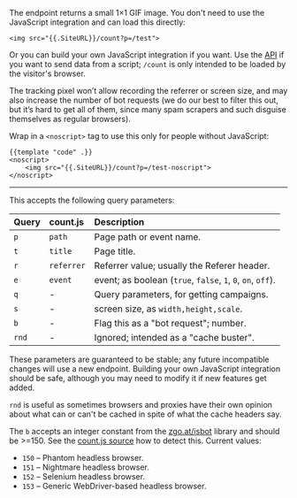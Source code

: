 The endpoint returns a small 1×1 GIF image. You don't need to use the JavaScript
integration and can load this directly:

    <img src="{{.SiteURL}}/count?p=/test">

Or you can build your own JavaScript integration if you want. Use the
[API](/code/backend) if you want to send data from a script; `/count` is only
intended to be loaded by the visitor's browser.

The tracking pixel won’t allow recording the referrer or screen size, and may
also increase the number of bot requests (we do our best to filter this out, but
it’s hard to get all of them, since many spam scrapers and such disguise
themselves as regular browsers).

Wrap in a `<noscript>` tag to use this only for people without JavaScript:

    {{template "code" .}}
    <noscript>
        <img src="{{.SiteURL}}/count?p=/test-noscript">
    </noscript>

---

This accepts the following query parameters:

| Query | count.js   | Description                                                 |
| :---- | :--------  | :----------                                                 |
| `p`   | `path`     | Page path or event name.                                    |
| `t`   | `title`    | Page title.                                                 |
| `r`   | `referrer` | Referrer value; usually the Referer header.                 |
| `e`   | `event`    | event; as boolean (`true`, `false`, `1`, `0`, `on`, `off`). |
| `q`   | -          | Query parameters, for getting campaigns.                    |
| `s`   | -          | screen size, as `width,height,scale`.                       |
| `b`   | -          | Flag this as a "bot request"; number.                       |
| `rnd` | -          | Ignored; intended as a "cache buster".                      |

These parameters are guaranteed to be stable; any future incompatible changes
will use a new endpoint. Building your own JavaScript integration should be
safe, although you may need to modify it if new features get added.

`rnd` is useful as sometimes browsers and proxies have their own opinion about
what can or can't be cached in spite of what the cache headers say.

The `b` accepts an integer constant from the [zgo.at/isbot][isbot] library and
should be >=150. See the [count.js source][cjs] how to detect this. Current
values:

- `150` – Phantom headless browser.
- `151` – Nightmare headless browser.
- `152` – Selenium headless browser.
- `153` – Generic WebDriver-based headless browser.

[isbot]: https://github.com/arp242/isbot/blob/master/isbot.go#L46
[cjs]: https://github.com/arp242/goatcounter/blob/master/public/count.js#L54
